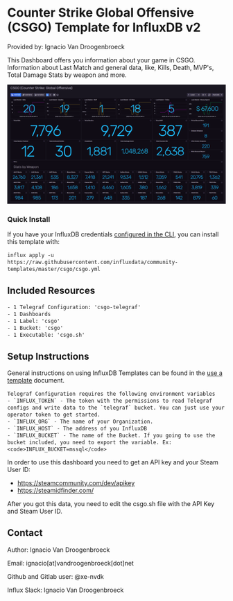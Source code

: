 # Counter Strike Global Offensive (CSGO) Template for InfluxDB v2

Provided by: Ignacio Van Droogenbroeck

This Dashboard offers you information about your game in CSGO. Information about Last Match and general data, like, Kills, Death, MVP's, Total Damage Stats by weapon and more.

![Dashboard Screenshot](screenshot.png)

### Quick Install

If you have your InfluxDB credentials [configured in the CLI](Vhttps://v2.docs.influxdata.com/v2.0/reference/cli/influx/config/), you can install this template with:

```
influx apply -u https://raw.githubusercontent.com/influxdata/community-templates/master/csgo/csgo.yml
```

## Included Resources

    - 1 Telegraf Configuration: 'csgo-telegraf'
    - 1 Dashboards
    - 1 Label: 'csgo'
    - 1 Bucket: 'csgo'
    - 1 Executable: 'csgo.sh'

## Setup Instructions

General instructions on using InfluxDB Templates can be found in the [use a template](../docs/use_a_template.md) document.
    
    Telegraf Configuration requires the following environment variables
    - `INFLUX_TOKEN` - The token with the permissions to read Telegraf configs and write data to the `telegraf` bucket. You can just use your operator token to get started.
    - `INFLUX_ORG` - The name of your Organization.
    - `INFLUX_HOST` - The address of you InfluxDB
    - `INFLUX_BUCKET` - The name of the Bucket. If you going to use the bucket included, you need to export the variable. Ex: <code>INFLUX_BUCKET=mssql</code>

In order to use this dashboard you need to get an API key and your Steam User ID:

- https://steamcommunity.com/dev/apikey
- https://steamidfinder.com/

After you got this data, you need to edit the csgo.sh file with the API Key and Steam User ID.

## Contact

Author: Ignacio Van Droogenbroeck

Email: ignacio[at]vandroogenbroeck[dot]net

Github and Gitlab user: @xe-nvdk 

Influx Slack: Ignacio Van Droogenbroeck
